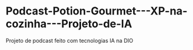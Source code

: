 # Podcast-Potion-Gourmet---XP-na-cozinha---Projeto-de-IA
Projeto de podcast feito com tecnologias IA na DIO
